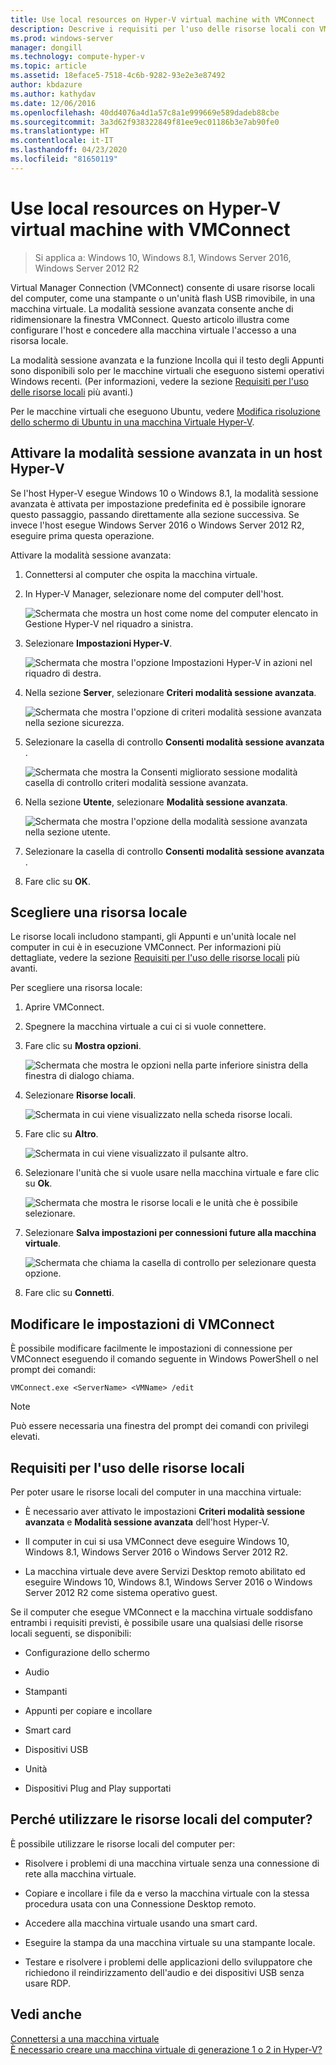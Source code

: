 ```yaml
---
title: Use local resources on Hyper-V virtual machine with VMConnect
description: Descrive i requisiti per l'uso delle risorse locali con VMConnect
ms.prod: windows-server
manager: dongill
ms.technology: compute-hyper-v
ms.topic: article
ms.assetid: 18eface5-7518-4c6b-9282-93e2e3e87492
author: kbdazure
ms.author: kathydav
ms.date: 12/06/2016
ms.openlocfilehash: 40dd4076a4d1a57c8a1e999669e589dadeb88cbe
ms.sourcegitcommit: 3a3d62f938322849f81ee9ec01186b3e7ab90fe0
ms.translationtype: HT
ms.contentlocale: it-IT
ms.lasthandoff: 04/23/2020
ms.locfileid: "81650119"
---
```

# <a name="use-local-resources-on-hyper-v-virtual-machine-with-vmconnect"></a>Use local resources on Hyper-V virtual machine with VMConnect

>Si applica a: Windows 10, Windows 8.1, Windows Server 2016, Windows Server 2012 R2

Virtual Manager Connection (VMConnect) consente di usare risorse locali del computer, come una stampante o un'unità flash USB rimovibile, in una macchina virtuale. La modalità sessione avanzata consente anche di ridimensionare la finestra VMConnect. Questo articolo illustra come configurare l'host e concedere alla macchina virtuale l'accesso a una risorsa locale.

La modalità sessione avanzata e la funzione Incolla qui il testo degli Appunti sono disponibili solo per le macchine virtuali che eseguono sistemi operativi Windows recenti. \(Per informazioni, vedere la sezione [Requisiti per l'uso delle risorse locali](#requirements-for-using-local-resources) più avanti.\) 

Per le macchine virtuali che eseguono Ubuntu, vedere [Modifica risoluzione dello schermo di Ubuntu in una macchina Virtuale Hyper-V](https://blogs.msdn.microsoft.com/virtual_pc_guy/2014/09/19/changing-ubuntu-screen-resolution-in-a-hyper-v-vm/). 
  
## <a name="turn-on-enhanced-session-mode-on-a-hyper-v-host"></a>Attivare la modalità sessione avanzata in un host Hyper-V  
Se l'host Hyper-V esegue Windows 10 o Windows 8.1, la modalità sessione avanzata è attivata per impostazione predefinita ed è possibile ignorare questo passaggio, passando direttamente alla sezione successiva. Se invece l'host esegue Windows Server 2016 o Windows Server 2012 R2, eseguire prima questa operazione. 
  
Attivare la modalità sessione avanzata:

1.  Connettersi al computer che ospita la macchina virtuale.  
  
2.  In Hyper-V Manager, selezionare nome del computer dell'host.  
  
    ![Schermata che mostra un host come nome del computer elencato in Gestione Hyper-V nel riquadro a sinistra.](media/Hyper-V-HyperVManager-HostNameSelected.png)  
  
3.  Selezionare **Impostazioni Hyper-V**.  
  
    ![Schermata che mostra l'opzione Impostazioni Hyper-V in azioni nel riquadro di destra.](media/HyperV-ActionsHyperVSettings.png)  
  
4.  Nella sezione **Server**, selezionare **Criteri modalità sessione avanzata**.  
  
    ![Schermata che mostra l'opzione di criteri modalità sessione avanzata nella sezione sicurezza.](media/Hyper-V-Settings-ServerEnhancedSessionModePolicy.png)  
  
5.  Selezionare la casella di controllo **Consenti modalità sessione avanzata** .  
  
    ![Schermata che mostra la Consenti migliorato sessione modalità casella di controllo criteri modalità sessione avanzata.](media/Hyper-V-Settings-EnhancedSessionModePolicyCheckBox.png)  
  
6.  Nella sezione **Utente**, selezionare **Modalità sessione avanzata**.  
  
    ![Schermata che mostra l'opzione della modalità sessione avanzata nella sezione utente. ](media/Hyper-V-Settings-UserEnhancedSessionMode.png)  
  
7.  Selezionare la casella di controllo **Consenti modalità sessione avanzata** .  
  
8.  Fare clic su **OK**.  
  
## <a name="choose-a-local-resource"></a>Scegliere una risorsa locale

Le risorse locali includono stampanti, gli Appunti e un'unità locale nel computer in cui è in esecuzione VMConnect. Per informazioni più dettagliate, vedere la sezione [Requisiti per l'uso delle risorse locali](#requirements-for-using-local-resources) più avanti.  
  
Per scegliere una risorsa locale:
  
1.  Aprire VMConnect.  
  
2.  Spegnere la macchina virtuale a cui ci si vuole connettere.  
  
3.  Fare clic su **Mostra opzioni**.  
  
    ![Schermata che mostra le opzioni nella parte inferiore sinistra della finestra di dialogo chiama.](media/HyperV-VMConnect-DisplayConfig.png)  
  
4.  Selezionare **Risorse locali**.  
  
    ![Schermata in cui viene visualizzato nella scheda risorse locali.](media/HyperV-VMConnect-DisplayConfig-LocalResources.png)  
  
5.  Fare clic su **Altro**.  
  
    ![Schermata in cui viene visualizzato il pulsante altro.](media/HyperV-VMConnect-DisplayConfig-LocalResourcesMore.png)  
  
6.  Selezionare l'unità che si vuole usare nella macchina virtuale e fare clic su **Ok**.  
  
    ![Schermata che mostra le risorse locali e le unità che è possibile selezionare.](media/HyperV-VMConnect-Settings-LocalResourcesDrives.png)  
  
7.  Selezionare **Salva impostazioni per connessioni future alla macchina virtuale**.  
  
    ![Schermata che chiama la casella di controllo per selezionare questa opzione.](media/HyperV-VMConnect-SaveSettings.png)  
  
8.  Fare clic su **Connetti**.  
  
## <a name="edit-vmconnect-settings"></a>Modificare le impostazioni di VMConnect

È possibile modificare facilmente le impostazioni di connessione per VMConnect eseguendo il comando seguente in Windows PowerShell o nel prompt dei comandi:  
  
`VMConnect.exe <ServerName> <VMName> /edit`  
  
> [!Note]
> Può essere necessaria una finestra del prompt dei comandi con privilegi elevati.
  
## <a name="requirements-for-using-local-resources"></a>Requisiti per l'uso delle risorse locali

Per poter usare le risorse locali del computer in una macchina virtuale:  
  
-   È necessario aver attivato le impostazioni **Criteri modalità sessione avanzata** e **Modalità sessione avanzata** dell'host Hyper-V.  
  
-   Il computer in cui si usa VMConnect deve eseguire Windows 10, Windows 8.1, Windows Server 2016 o Windows Server 2012 R2.  
  
-   La macchina virtuale deve avere Servizi Desktop remoto abilitato ed eseguire Windows 10, Windows 8.1, Windows Server 2016 o Windows Server 2012 R2 come sistema operativo guest.  
  
Se il computer che esegue VMConnect e la macchina virtuale soddisfano entrambi i requisiti previsti, è possibile usare una qualsiasi delle risorse locali seguenti, se disponibili:  
  
-   Configurazione dello schermo  
  
-   Audio
  
-   Stampanti  
  
-   Appunti per copiare e incollare  
  
-   Smart card  
  
-   Dispositivi USB  
  
-   Unità  
  
-   Dispositivi Plug and Play supportati  
  
## <a name="why-use-a-computers-local-resources"></a>Perché utilizzare le risorse locali del computer?
È possibile utilizzare le risorse locali del computer per:  
  
-   Risolvere i problemi di una macchina virtuale senza una connessione di rete alla macchina virtuale.  
  
-   Copiare e incollare i file da e verso la macchina virtuale con la stessa procedura usata con una Connessione Desktop remoto.  
  
-   Accedere alla macchina virtuale usando una smart card.  
  
-   Eseguire la stampa da una macchina virtuale su una stampante locale.  
  
-   Testare e risolvere i problemi delle applicazioni dello sviluppatore che richiedono il reindirizzamento dell'audio e dei dispositivi USB senza usare RDP.  
  
## <a name="see-also"></a>Vedi anche  
[Connettersi a una macchina virtuale](https://technet.microsoft.com/library/cc742407.aspx)  
[È necessario creare una macchina virtuale di generazione 1 o 2 in Hyper-V?](../plan/Should-I-create-a-generation-1-or-2-virtual-machine-in-Hyper-V.md)


